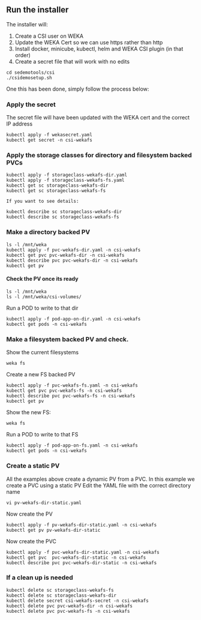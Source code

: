 ## Run the installer

The installer will:

1. Create a CSI user on WEKA
1. Update the WEKA Cert so we can use https rather than http
1. Install docker, minicube, kubectl, helm and WEKA CSI plugin (in that order)
1. Create a secret file that will work with no edits

```
cd sedemotools/csi
./csidemosetup.sh
```

One this has been done, simply follow the process below:

### Apply the secret
The secret file will have been updated with the WEKA cert and the correct IP address
```
kubectl apply -f wekasecret.yaml
kubectl get secret -n csi-wekafs
```
### Apply the storage classes for directory and filesystem backed PVCs
```
kubectl apply -f storageclass-wekafs-dir.yaml
kubectl apply -f storageclass-wekafs-fs.yaml
kubectl get sc storageclass-wekafs-dir
kubectl get sc storageclass-wekafs-fs

If you want to see details:

kubectl describe sc storageclass-wekafs-dir
kubectl describe sc storageclass-wekafs-fs
```
### Make a directory backed PV
```
ls -l /mnt/weka
kubectl apply -f pvc-wekafs-dir.yaml -n csi-wekafs
kubectl get pvc pvc-wekafs-dir -n csi-wekafs
kubectl describe pvc pvc-wekafs-dir -n csi-wekafs
kubectl get pv
```
#### Check the PV once its ready
```
ls -l /mnt/weka
ls -l /mnt/weka/csi-volumes/
```
Run a POD to write to that dir
```
kubectl apply -f pod-app-on-dir.yaml -n csi-wekafs
kubectl get pods -n csi-wekafs
```
### Make a filesystem backed PV and check.  
Show the current filesystems
```
weka fs
```
Create a new FS backed PV
```
kubectl apply -f pvc-wekafs-fs.yaml -n csi-wekafs
kubectl get pvc pvc-wekafs-fs -n csi-wekafs
kubectl describe pvc pvc-wekafs-fs -n csi-wekafs
kubectl get pv
```
Show the new FS:
```
weka fs
```
Run a POD to write to that FS
```
kubectl apply -f pod-app-on-fs.yaml -n csi-wekafs
kubectl get pods -n csi-wekafs
```


### Create a static PV
All the examples above create a dynamic PV from a PVC.   In this example we create a PVC using a static PV
Edit the YAML file with the correct directory name
```
vi pv-wekafs-dir-static.yaml
```
Now create the PV
```
kubectl apply -f pv-wekafs-dir-static.yaml -n csi-wekafs
kubectl get pv pv-wekafs-dir-static
```
Now create the PVC
```
kubectl apply -f pvc-wekafs-dir-static.yaml -n csi-wekafs
kubectl get pvc  pvc-wekafs-dir-static -n csi-wekafs
kubectl describe pvc pvc-wekafs-dir-static -n csi-wekafs
```





### If a clean up is needed
```
kubectl delete sc storageclass-wekafs-fs 
kubectl delete sc storageclass-wekafs-dir 
kubectl delete secret csi-wekafs-secret -n csi-wekafs
kubectl delete pvc pvc-wekafs-dir -n csi-wekafs
kubectl delete pvc pvc-wekafs-fs -n csi-wekafs
```

